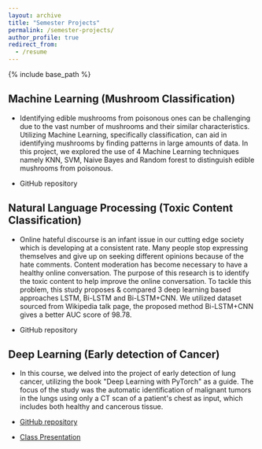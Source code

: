 ```yaml
---
layout: archive
title: "Semester Projects"
permalink: /semester-projects/
author_profile: true
redirect_from:
  - /resume
---
```


{% include base_path %}

## Machine Learning (Mushroom Classification)

* Identifying edible mushrooms from poisonous ones can be challenging due to the vast number of mushrooms and their similar characteristics. Utilizing Machine Learning, specifically classification, can aid in identifying mushrooms by finding patterns in large amounts of data. In this project, we explored the use of 4 Machine Learning techniques  namely KNN, SVM, Naive Bayes and Random forest to distinguish edible mushrooms from poisonous. 

* GitHub repository

## Natural Language Processing (Toxic Content Classification)

* Online hateful discourse is an infant issue in our
cutting edge society which is developing at a consistent rate.
Many people stop expressing themselves and give up on seeking
different opinions because of the hate comments. Content
moderation has become necessary to have a healthy online
conversation. The purpose of this research is to identify the
toxic content to help improve the online conversation. To
tackle this problem, this study proposes & compared 3 deep learning based 
approaches LSTM, Bi-LSTM and Bi-LSTM+CNN. We utilized dataset sourced from Wikipedia talk page, the
proposed method Bi-LSTM+CNN gives a better AUC score of 98.78.

* GitHub repository


## Deep Learning (Early detection of Cancer)

* In this course, we delved into the project of early detection of lung cancer, utilizing the book "Deep Learning with PyTorch" as a guide. The focus of the study was the automatic identification of malignant tumors in the lungs using only a CT scan of a patient's chest as input, which includes both healthy and cancerous tissue. 

* [GitHub repository](https://github.com/deep-learning-with-pytorch/dlwpt-code)
* [Class Presentation](https://samiakiran.github.io/files/cancerous-tissues-classification.pdf)


